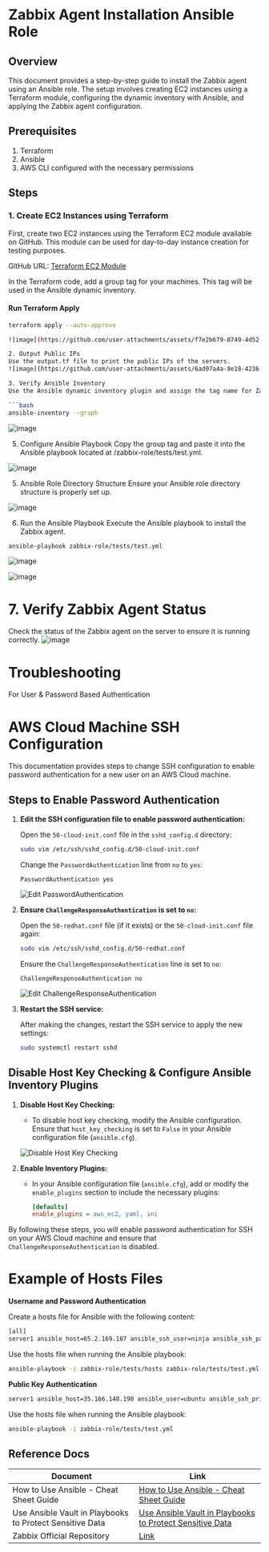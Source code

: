 # Zabbix Agent Installation Ansible Role

## Overview
This document provides a step-by-step guide to install the Zabbix agent using an Ansible role. The setup involves creating EC2 instances using a Terraform module, configuring the dynamic inventory with Ansible, and applying the Zabbix agent configuration.

## Prerequisites
1. Terraform
2. Ansible
3. AWS CLI configured with the necessary permissions

## Steps

### 1. Create EC2 Instances using Terraform
First, create two EC2 instances using the Terraform EC2 module available on GitHub. This module can be used for day-to-day instance creation for testing purposes.

GitHub URL: [Terraform EC2 Module](https://github.com/Parasharam-DevOps/Terraform-Ec2-Module)

In the Terraform code, add a group tag for your machines. This tag will be used in the Ansible dynamic inventory.

#### Run Terraform Apply
```bash
terraform apply --auto-approve

![image](https://github.com/user-attachments/assets/f7e2b679-0749-4d52-9b83-b47eeb641e7d)

2. Output Public IPs
Use the output.tf file to print the public IPs of the servers.
![image](https://github.com/user-attachments/assets/6ad07a4a-9e18-4236-a4b0-755d7c7c20d6)

3. Verify Ansible Inventory
Use the Ansible dynamic inventory plugin and assign the tag name for Zabbix installation. Verify the inventory using the following command:

```bash
ansible-inventory --graph
```
![image](https://github.com/user-attachments/assets/adb2d6a2-81cc-4301-b492-6669796aa688)

5. Configure Ansible Playbook
Copy the group tag and paste it into the Ansible playbook located at /zabbix-role/tests/test.yml.

![image](https://github.com/user-attachments/assets/c732087c-7311-4059-b92b-fab235b93e14)

5. Ansible Role Directory Structure
Ensure your Ansible role directory structure is properly set up.

![image](https://github.com/user-attachments/assets/a92b21d1-3cbf-44a8-b85b-b5494068aef1)

6. Run the Ansible Playbook
Execute the Ansible playbook to install the Zabbix agent.

```bash
ansible-playbook zabbix-role/tests/test.yml
```

![image](https://github.com/user-attachments/assets/ec0daad9-ab16-4ab6-882e-34eab274bbde)

![image](https://github.com/user-attachments/assets/812fbb89-87d3-4db7-8d39-353a1df591d6)

# 7. Verify Zabbix Agent Status
Check the status of the Zabbix agent on the server to ensure it is running correctly.
![image](https://github.com/user-attachments/assets/a05e72e7-3eb7-466b-b0b5-370555f64d4d)


# Troubleshooting 

For User & Password Based Authentication
# AWS Cloud Machine SSH Configuration 

This documentation provides steps to change SSH configuration to enable password authentication for a new user on an AWS Cloud machine.

## Steps to Enable Password Authentication

1. **Edit the SSH configuration file to enable password authentication:**

   Open the `50-cloud-init.conf` file in the `sshd_config.d` directory:

   ```bash
   sudo vim /etc/ssh/sshd_config.d/50-cloud-init.conf
   ```

   Change the `PasswordAuthentication` line from `no` to `yes`:

   ```text
   PasswordAuthentication yes
   ```

   ![Edit PasswordAuthentication](https://github.com/user-attachments/assets/bfb002e7-8600-48a6-bef7-31b5854a5f3c)

2. **Ensure `ChallengeResponseAuthentication` is set to `no`:**

   Open the `50-redhat.conf` file (if it exists) or the `50-cloud-init.conf` file again:

   ```bash
   sudo vim /etc/ssh/sshd_config.d/50-redhat.conf
   ```

   Ensure the `ChallengeResponseAuthentication` line is set to `no`:

   ```text
   ChallengeResponseAuthentication no
   ```

   ![Edit ChallengeResponseAuthentication](https://github.com/user-attachments/assets/4b6f743c-db90-4fe9-858d-bbee83d4854c)

3. **Restart the SSH service:**

   After making the changes, restart the SSH service to apply the new settings:

   ```bash
   sudo systemctl restart sshd
   ```
## Disable Host Key Checking & Configure Ansible Inventory Plugins

1. **Disable Host Key Checking:**
   - To disable host key checking, modify the Ansible configuration. Ensure that `host_key_checking` is set to `False` in your Ansible configuration file (`ansible.cfg`).

   ![Disable Host Key Checking](https://github.com/user-attachments/assets/56c1a6f4-8a0b-4ed9-aeac-77cd939642ad)

2. **Enable Inventory Plugins:**
   - In your Ansible configuration file (`ansible.cfg`), add or modify the `enable_plugins` section to include the necessary plugins:
     ```ini
     [defaults]
     enable_plugins = aws_ec2, yaml, ini
     ```

By following these steps, you will enable password authentication for SSH on your AWS Cloud machine and ensure that `ChallengeResponseAuthentication` is disabled.

# Example of Hosts Files
**Username and Password Authentication**

Create a hosts file for Ansible with the following content:
```bash
[all]
server1 ansible_host=65.2.169.187 ansible_ssh_user=ninja ansible_ssh_pass=admin@123
```
Use the hosts file when running the Ansible playbook:
```bash
ansible-playbook -i zabbix-role/tests/hosts zabbix-role/tests/test.yml --vault-password-file vault_password.txt --extra-vars "ansible_become_pass=admin@123"
```

**Public Key Authentication**
```bash
server1 ansible_host=35.166.148.190 ansible_user=ubuntu ansible_ssh_private_key_file=/home/parsu/Downloads/veeam.pem
```
Use the hosts file when running the Ansible playbook:
```bash
ansible-playbook -i zabbix-role/tests/test.yml
```

## Reference Docs

| Document                                                                                                  | Link                                                                                                                                   |
|-----------------------------------------------------------------------------------------------------------|----------------------------------------------------------------------------------------------------------------------------------------|
| How to Use Ansible - Cheat Sheet Guide                                                                    | [How to Use Ansible - Cheat Sheet Guide](https://www.digitalocean.com/community/cheatsheets/how-to-use-ansible-cheat-sheet-guide)       |
| Use Ansible Vault in Playbooks to Protect Sensitive Data                                                  | [Use Ansible Vault in Playbooks to Protect Sensitive Data](https://www.tecmint.com/use-ansible-vault-in-playbooks-to-protect-sensitive-data) |
| Zabbix Official Repository |[Link](https://repo.zabbix.com/zabbix/)
